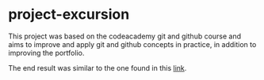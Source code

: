 # project-excursion

This project was based on the codeacademy git and github course and aims
to improve and apply git and github concepts in practice, in addition to improving the portfolio.

The end result was similar to the one found in this 
[link](https://content.codecademy.com/programs/freelance-one/excursion/index.html?_gl=1*d5h9m0*_ga*ODU2NTUzMjI0MS4xNzA4ODA4MzE0*_ga_3LRZM6TM9L*MTcwODk5NDcyOC42LjEuMTcwOTAwMTUyMi41NC4wLjA.).
